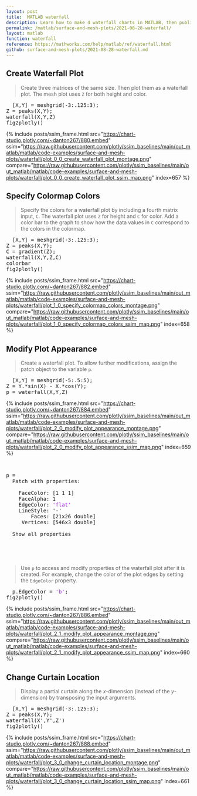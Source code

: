```yaml
---
layout: post
title:  MATLAB waterfall
description: Learn how to make 4 waterfall charts in MATLAB, then publish them to the Web with Plotly.
permalink: /matlab/surface-and-mesh-plots/2021-08-28-waterfall/
layout: matlab
function: waterfall
reference: https://mathworks.com/help/matlab/ref/waterfall.html
github: surface-and-mesh-plots/2021-08-28-waterfall.md
---
```


## Create Waterfall Plot

> Create three matrices of the same size. Then plot them as a waterfall plot. The mesh plot uses `Z` for both height and color.

<pre class="mcode">
  [X,Y] = meshgrid(-3:.125:3);
Z = peaks(X,Y);
waterfall(X,Y,Z)
fig2plotly()
</pre>

{% include posts/ssim_frame.html 
  src="https://chart-studio.plotly.com/~danton267/880.embed" 
  ssim="https://raw.githubusercontent.com/plotly/ssim_baselines/main/out_matlab/matlab/code-examples/surface-and-mesh-plots/waterfall/plot_0_0_create_waterfall_plot_montage.png" 
  compare="https://raw.githubusercontent.com/plotly/ssim_baselines/main/out_matlab/matlab/code-examples/surface-and-mesh-plots/waterfall/plot_0_0_create_waterfall_plot_ssim_map.png" 
  index=657
%}



<!--------------------- EXAMPLE BREAK ------------------------->

## Specify Colormap Colors

> Specify the colors for a waterfall plot by including a fourth matrix input, `C`. The waterfall plot uses `Z` for height and `C` for color. Add a color bar to the graph to show how the data values in `C` correspond to the colors in the colormap.

<pre class="mcode">
  [X,Y] = meshgrid(-3:.125:3);
Z = peaks(X,Y);
C = gradient(Z);
waterfall(X,Y,Z,C)
colorbar
fig2plotly()
</pre>

{% include posts/ssim_frame.html 
  src="https://chart-studio.plotly.com/~danton267/882.embed" 
  ssim="https://raw.githubusercontent.com/plotly/ssim_baselines/main/out_matlab/matlab/code-examples/surface-and-mesh-plots/waterfall/plot_1_0_specify_colormap_colors_montage.png" 
  compare="https://raw.githubusercontent.com/plotly/ssim_baselines/main/out_matlab/matlab/code-examples/surface-and-mesh-plots/waterfall/plot_1_0_specify_colormap_colors_ssim_map.png" 
  index=658
%}



<!--------------------- EXAMPLE BREAK ------------------------->

## Modify Plot Appearance

> Create a waterfall plot. To allow further modifications, assign the patch object to the variable `p`.

<pre>
  [X,Y] = meshgrid(-5:.5:5);
Z = Y.*sin(X) - X.*cos(Y);
p = waterfall(X,Y,Z)
</pre>

{% include posts/ssim_frame.html 
  src="https://chart-studio.plotly.com/~danton267/884.embed" 
  ssim="https://raw.githubusercontent.com/plotly/ssim_baselines/main/out_matlab/matlab/code-examples/surface-and-mesh-plots/waterfall/plot_2_0_modify_plot_appearance_montage.png" 
  compare="https://raw.githubusercontent.com/plotly/ssim_baselines/main/out_matlab/matlab/code-examples/surface-and-mesh-plots/waterfall/plot_2_0_modify_plot_appearance_ssim_map.png" 
  index=659
%}

<pre>
  <div class="codeoutput"><pre>p = 
  Patch with properties:

    FaceColor: [1 1 1]
    FaceAlpha: 1
    EdgeColor: <span style='color:#A020F0'>'flat'</span>
    LineStyle: '-'
        Faces: [21x26 double]
     Vertices: [546x3 double]

  Show all properties

</pre></div>
</pre>

> Use `p` to access and modify properties of the waterfall plot after it is created. For example, change the color of the plot edges by setting the `EdgeColor` property.

<pre class="mcode">
  p.EdgeColor = <span style='color:#A020F0'>'b'</span>;
fig2plotly()
</pre>

{% include posts/ssim_frame.html 
  src="https://chart-studio.plotly.com/~danton267/886.embed" 
  ssim="https://raw.githubusercontent.com/plotly/ssim_baselines/main/out_matlab/matlab/code-examples/surface-and-mesh-plots/waterfall/plot_2_1_modify_plot_appearance_montage.png" 
  compare="https://raw.githubusercontent.com/plotly/ssim_baselines/main/out_matlab/matlab/code-examples/surface-and-mesh-plots/waterfall/plot_2_1_modify_plot_appearance_ssim_map.png" 
  index=660
%}



<!--------------------- EXAMPLE BREAK ------------------------->

## Change Curtain Location

> Display a partial curtain along the *x*-dimension (instead of the *y*-dimension) by transposing the input arguments.

<pre class="mcode">
  [X,Y] = meshgrid(-3:.125:3);
Z = peaks(X,Y);
waterfall(X',Y',Z')
fig2plotly()
</pre>

{% include posts/ssim_frame.html 
  src="https://chart-studio.plotly.com/~danton267/888.embed" 
  ssim="https://raw.githubusercontent.com/plotly/ssim_baselines/main/out_matlab/matlab/code-examples/surface-and-mesh-plots/waterfall/plot_3_0_change_curtain_location_montage.png" 
  compare="https://raw.githubusercontent.com/plotly/ssim_baselines/main/out_matlab/matlab/code-examples/surface-and-mesh-plots/waterfall/plot_3_0_change_curtain_location_ssim_map.png" 
  index=661
%}



<!--------------------- EXAMPLE BREAK ------------------------->


